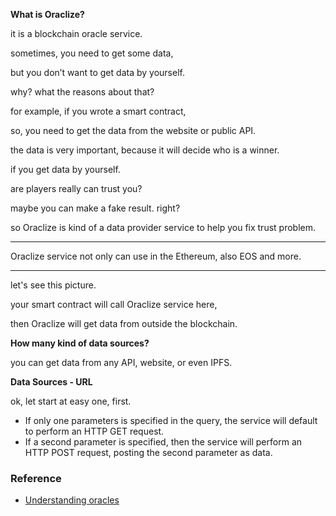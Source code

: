 **What is Oraclize?**

it is a blockchain oracle service.

sometimes, you need to get some data, 

but you don’t want to get data by yourself.

why? what the reasons about that?


for example, if you wrote a smart contract, 

so, you need to get the data from the website or public API.



the data is very important, because it will decide who is a winner. 

if you get data by yourself.

are players really can trust you?

maybe you can make a fake result. right?


so Oraclize is kind of a data provider service to help you fix trust problem.

---

Oraclize service not only can use in the Ethereum, also EOS and more.

---

let's see this picture.

your smart contract will call Oraclize service here, 

then Oraclize will get data from outside the blockchain.


**How many kind of data sources?**

you can get data from any API, website, or even IPFS.

**Data Sources - URL**

ok, let start at easy one, first.


* If only one parameters is specified in the query, the service will default to perform an HTTP GET request. 
* If a second parameter is specified, then the service will perform an HTTP POST request, posting the second parameter as data.

### Reference

* [Understanding oracles](https://blog.oraclize.it/understanding-oracles-99055c9c9f7b)